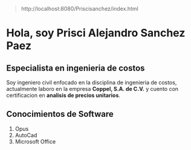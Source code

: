 > http://localhost:8080/Priscisanchez/index.html
# Hola, soy Prisci Alejandro Sanchez Paez
## Especialista en ingenieria de costos
Soy ingeniero civil enfocado en la disciplina de ingenieria de costos, actualmente laboro en la empresa **Coppel, S.A. de C.V.** y cuento con certificacion en **analisis de precios unitarios**.

## Conocimientos de Software
1. Opus
2. AutoCad
3. Microsoft Office
